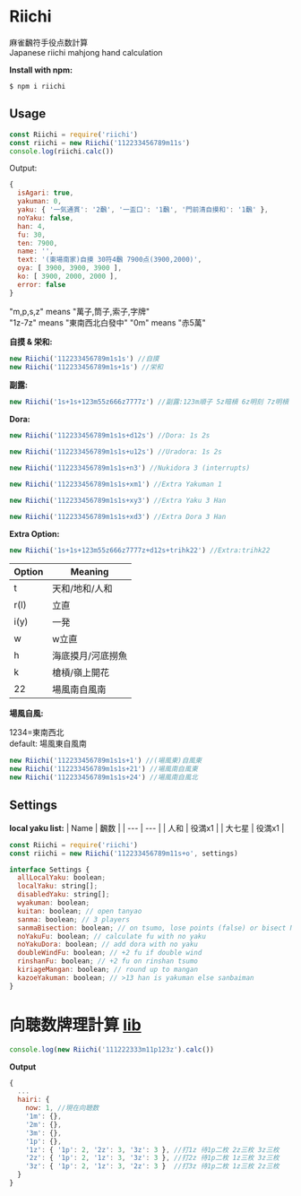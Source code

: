 # **Riichi**

麻雀飜符手役点数計算  
Japanese riichi mahjong hand calculation

**Install with npm:**

```
$ npm i riichi
```

## Usage

```js
const Riichi = require('riichi')
const riichi = new Riichi('112233456789m11s')
console.log(riichi.calc())
```

Output:

```js
{
  isAgari: true,
  yakuman: 0,
  yaku: { '一気通貫': '2飜', '一盃口': '1飜', '門前清自摸和': '1飜' },
  noYaku: false,
  han: 4,
  fu: 30,
  ten: 7900,
  name: '',
  text: '(東場南家)自摸 30符4飜 7900点(3900,2000)',
  oya: [ 3900, 3900, 3900 ],
  ko: [ 3900, 2000, 2000 ],
  error: false
}
```

"m,p,s,z" means "萬子,筒子,索子,字牌"  
"1z-7z" means "東南西北白發中"
"0m" means "赤5萬"

**自摸 & 栄和:**

```js
new Riichi('112233456789m1s1s') //自摸
new Riichi('112233456789m1s+1s') //栄和
```

**副露:**

```js
new Riichi('1s+1s+123m55z666z7777z') //副露:123m順子 5z暗槓 6z明刻 7z明槓
```

**Dora:**

```js
new Riichi('112233456789m1s1s+d12s') //Dora: 1s 2s
```

```js
new Riichi('112233456789m1s1s+u12s') //Uradora: 1s 2s
```

```js
new Riichi('112233456789m1s1s+n3') //Nukidora 3 (interrupts)
```

```js
new Riichi('112233456789m1s1s+xm1') //Extra Yakuman 1
```

```js
new Riichi('112233456789m1s1s+xy3') //Extra Yaku 3 Han
```

```js
new Riichi('112233456789m1s1s+xd3') //Extra Dora 3 Han
```

**Extra Option:**

```js
new Riichi('1s+1s+123m55z666z7777z+d12s+trihk22') //Extra:trihk22
```

| Option | Meaning |
| --- | --- |
| t | 天和/地和/人和 |
| r(l) | 立直 |
| i(y) | 一発 |
| w | w立直 |
| h | 海底摸月/河底撈魚 |
| k | 槍槓/嶺上開花 |
| 22 | 場風南自風南 |

**場風自風:**

1234=東南西北  
default: 場風東自風南

```js
new Riichi('112233456789m1s1s+1') //(場風東)自風東
new Riichi('112233456789m1s1s+21') //場風南自風東
new Riichi('112233456789m1s1s+24') //場風南自風北
```

## Settings

**local yaku list:**
| Name | 飜数 |
| --- | --- |
| 人和 | 役満x1 |
| 大七星 | 役満x1 |

```js
const Riichi = require('riichi')
const riichi = new Riichi('112233456789m11s+o', settings)

interface Settings {
  allLocalYaku: boolean;
  localYaku: string[];
  disabledYaku: string[];
  wyakuman: boolean;
  kuitan: boolean; // open tanyao
  sanma: boolean; // 3 players
  sanmaBisection: boolean; // on tsumo, lose points (false) or bisect North points (true)
  noYakuFu: boolean; // calculate fu with no yaku
  noYakuDora: boolean; // add dora with no yaku
  doubleWindFu: boolean; // +2 fu if double wind
  rinshanFu: boolean; // +2 fu on rinshan tsumo
  kiriageMangan: boolean; // round up to mangan
  kazoeYakuman: boolean; // >13 han is yakuman else sanbaiman
}
```

# 向聴数牌理計算 [lib](https://github.com/takayama-lily/syanten)

```js
console.log(new Riichi('111222333m11p123z').calc())
```

**Output**

```js
{
  ...
  hairi: {
    now: 1, //現在向聴数
    '1m': {},
    '2m': {},
    '3m': {},
    '1p': {},
    '1z': { '1p': 2, '2z': 3, '3z': 3 }, //打1z 待1p二枚 2z三枚 3z三枚
    '2z': { '1p': 2, '1z': 3, '3z': 3 }, //打2z 待1p二枚 1z三枚 3z三枚
    '3z': { '1p': 2, '1z': 3, '2z': 3 }  //打3z 待1p二枚 1z三枚 2z三枚
  }
}
```

